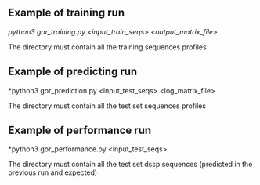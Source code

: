 ## Example of training run
*python3 gor_training.py <input_train_seqs> <directory> <output_matrix_file>*
 
The directory must contain all the training sequences profiles
  
## Example of predicting run
  *python3 gor_prediction.py <input_test_seqs> <directory> <log_matrix_file>
 
The directory must contain all the test set sequences profiles

## Example of performance run
*python3 gor_performance.py <input_test_seqs> <directory>

The directory must contain all the test set dssp sequences (predicted in the previous run and expected)
